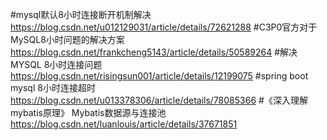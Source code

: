 #mysql默认8小时连接断开机制解决 https://blog.csdn.net/u012129031/article/details/72621288
#C3P0官方对于MySQL8小时问题的解决方案 https://blog.csdn.net/frankcheng5143/article/details/50589264
#解决MYSQL 8小时连接问题 https://blog.csdn.net/risingsun001/article/details/12199075
#spring boot mysql 8小时连接超时 https://blog.csdn.net/u013378306/article/details/78085366
#《深入理解mybatis原理》 Mybatis数据源与连接池 https://blog.csdn.net/luanlouis/article/details/37671851
